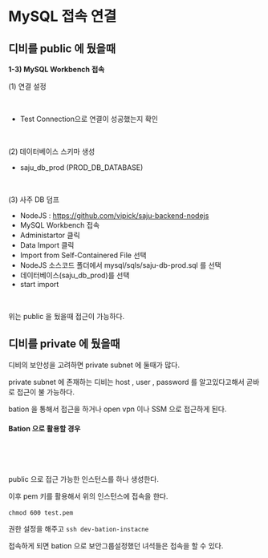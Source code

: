 # MySQL 접속 연결



## 디비를 public 에 뒀을때&#x20;

**1-3) MySQL Workbench 접속**

(1) 연결 설정

<figure><img src="https://lh6.googleusercontent.com/A19WMK87g38nnT5q2wf906cFsSnUoUl_qgEThxy2Cwc0eSR9aAr27g_WHV7jWpdWvfaBmSP1YwU5yPgTmbuDTGRcTNmWhaeumVZunpj747fw7UpV83_WCXPDtM3k0vlHoNcDMw3ad4z_UaKasd1VBFSKCFCROmP8W6x2cipNisaQJPbV5dUs8f48rg" alt=""><figcaption></figcaption></figure>

* Test Connection으로 연결이 성공했는지 확인

<figure><img src="https://lh5.googleusercontent.com/jq6oCfj8B_JdkJjpm2K6DDAltVNO6W96vocs09SOmWGahkRO3oRtUOrZ5W_fTz6j24u3_R117wOsOVA1w1eg04GTRpd2e1hrk2AS_HNbNN3NVoCrw60LqGsPampDTu1GSnvuy2MfF6p0mhcibxAA_hFof8SJ6RiFQ0OZuAy0t32AXF2f8dcWImVg7w" alt=""><figcaption></figcaption></figure>

&#x20;

(2) 데이터베이스 스키마 생성

* &#x20;saju\_db\_prod  (PROD\_DB\_DATABASE)&#x20;

<figure><img src="https://lh5.googleusercontent.com/CcUAxp8To4Zakejr2ecy5792lzrd8OaLmtDVLOFc74Iu9WR3KETKU67K4tpvZ_Gmvo5r3lLKF2vwPAr2Ik0e5f0yBl7UyjF377c9GKs2qtzPVD_l7x905pILQQLYc4J-0P8qSZCz7J0ZUGSqkNlQp38mQHuROaJ5uvaIhTk2ooX1K-6Wcp7JDD_mcA" alt=""><figcaption></figcaption></figure>

&#x20;

(3) 사주 DB 덤프

* NodeJS : https://github.com/vipick/saju-backend-nodejs
* MySQL Workbench 접속&#x20;
* Administartor 클릭
* Data Import 클릭
* Import from Self-Containered File 선택
* NodeJS 소스코드 폴더에서 mysql/sqls/saju-db-prod.sql 를 선택&#x20;
* 데이터베이스(saju\_db\_prod)를 선택&#x20;
* start import

<figure><img src="https://lh3.googleusercontent.com/AfELQyXBeWZgImwhcHwQf4g9BApCOgdgP5rSB_c3QAU7augBF5fKolz4JO0txdcIgGps_IWVorY0N8_X7eFITXBYnOX8KxxqPX9sMsfaOEQg42Vy0FFuKUCExDq9j0_sPSNOEXARGFT3FJg1zUfGuqofAYJHyaASUiuYLBOHeEE8z64SAdBpBQrekw" alt=""><figcaption></figcaption></figure>



위는 public 을 뒀을때 접근이 가능하다.&#x20;



## 디비를 private 에 뒀을때&#x20;



디비의 보안성을 고려하면 private subnet 에 둘때가 많다.

private subnet 에 존재하는 디비는 host , user , password 를 알고있다고해서 곧바로 접근이 불 가능하다.

bation 을 통해서 접근을 하거나 open vpn 이나 SSM 으로 접근하게 된다.

#### Bation 으로 활용할 경우

<figure><img src="../../.gitbook/assets/스크린샷 2023-12-23 오후 1.07.56.png" alt=""><figcaption></figcaption></figure>

<figure><img src="../../.gitbook/assets/스크린샷 2023-12-23 오후 1.09.13.png" alt=""><figcaption></figcaption></figure>

public 으로 접근 가능한 인스턴스를 하나 생성한다.

이후 pem 키를 활용해서 위의 인스턴스에 접속을 한다.&#x20;

`chmod 600 test.pem`

권한 설정을 해주고 `ssh dev-bation-instacne`

접속하게 되면 bation 으로 보안그룹설정했던 녀석들은 접속을 할 수 있다.

<figure><img src="../../.gitbook/assets/스크린샷 2023-12-23 오후 1.14.29.png" alt=""><figcaption></figcaption></figure>

